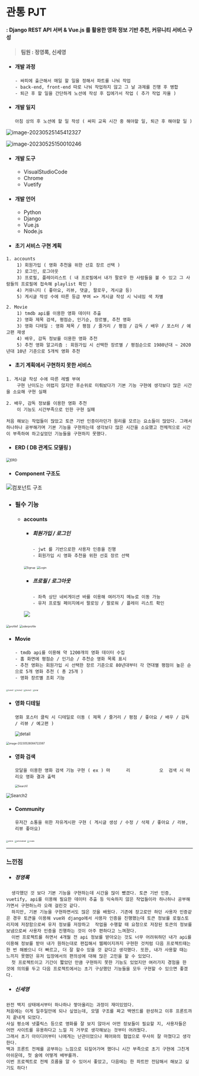 # 관통 PJT

**: Django REST API 서버 & Vue.js 를 활용한 영화 정보 기반 추천, 커뮤니티 서비스 구성**

> #### 팀원 : 정영록, 신세영

- #### 개발 과정 

  ```
  - 싸피에 출근해서 매일 할 일을 정해서 파트를 나눠 작업
  - back-end, front-end 따로 나눠 작업하지 않고 그 날 과제를 진행 후 병합
  - 퇴근 후 할 일을 간단하게 노션에 작성 후 집에가서 작업 ( 추가 작업 자율 )
  ```

- #### 개발 일지 

  ```
  아침 상의 후 노션에 할 일 작성 ( 싸피 교육 시간 중 해야할 일, 퇴근 후 해야할 일 )
  ```

<img src="assets\image-20230525145412327.png" alt="image-20230525145412327"  />

![image-20230525150010246](assets/image-20230525150010246.png)

- #### 개발 도구
  
  - VisualStudioCode
  - Chrome
  - Vuetify
- #### 개발 언어
  
  - Python
  - Django
  - Vue.js
  - Node.js



- #### 초기 서비스 구현 계획

```
1. accounts
    1) 회원가입 ( 영화 추천을 위한 선호 장르 선택 )
    2) 로그인, 로그아웃
    3) 프로필, 플레이리스트 ( 내 프로필에서 내가 팔로우 한 사람들을 볼 수 있고 그 사람들의 프로필에 접속해 playlist 확인 )
    4) 커뮤니티 ( 좋아요, 리뷰, 댓글, 팔로우, 게시글 등)
    5) 게시글 작성 수에 따른 등급 부여 => 게시글 작성 시 닉네임 색 차별

2. Movie
	1) tmdb api를 이용한 영화 데이터 추출
	2) 영화 제목 검색, 평점순, 인기순, 장르별, 추천 영화
	3) 영화 디테일 : 영화 제목 / 평점 / 줄거리 / 평점 / 감독 / 배우 / 포스터 / 예고편 재생
	4) 배우, 감독 정보를 이용한 영화 추천
	5) 추천 영화 알고리즘 : 회원가입 시 선택한 장르별 / 평점순으로 1980년대 ~ 2020년대 10년 기준으로 5개씩 영화 추천
```

- #### 초기 계획에서 구현하지 못한 서비스

```
1. 게시글 작성 수에 따른 레벨 부여
	구현 난이도는 어렵지 않지만 후순위로 미뤄놨다가 기본 기능 구현에 생각보다 많은 시간을 소요해 구현 실패

2. 배우, 감독 정보를 이용한 영화 추천
	이 기능도 시간부족으로 인한 구현 실패

처음 해보는 작업들이 많았고 토큰 기반 인증이라던가 원리를 모르는 요소들이 많았다. 그래서 하나하나 공부해가며 기본 기능을 구현하는데 생각보다 많은 시간을 소요했고 전체적으로 시간이 부족하여 하고싶었던 기능들을 구현하지 못했다.
```



- #### ERD ( DB 관계도 모델링 )

<img src="assets\ERD.PNG" alt="ERD" style="zoom:67%;" />

- #### Component 구조도

<img src="assets\components.PNG" alt="컴포넌트 구조"  />



- ### 필수 기능

  - #### accounts

    - ##### 회원가입 / 로그인 

      ```
      - jwt 를 기반으로한 사용자 인증을 진행
      - 회원가입 시 영화 추천을 위한 선호 장르 선택
      ```

    <img src="assets\Signup.png" alt="Signup" style="zoom: 50%;" />

    

    <img src="assets\Login.png" alt="Login" style="zoom:50%;" />

    - ##### 프로필 / 로그아웃

      ```
      - 좌측 상단 네비게이션 바를 이용해 여러가지 메뉴로 이동 가능
      - 유저 프로필 페이지에서 팔로잉 / 팔로워 / 플레이 리스트 확인
      ```

    <img src="assets\profile2.png">

<img src="assets\profile1.png" alt="profile1" style="zoom: 50%;" />

<img src="assets\oderprofile.png" alt="oderprofile" style="zoom: 50%;" />

- #### Movie

  ```
  - tmdb api를 이용해 약 1200개의 영화 데이터 수집
  - 홈 화면에 평점순 / 인기순 / 추천순 영화 목록 표시
  - 추천 영화는 회원가입 시 선택한 장르 기준으로 80년대부터 각 연대별 평점이 높은 순으로 5개 영화 추천 ( 총 25개 )
  - 영화 장르별 조회 기능
  ```

<img src="assets\home1.png" alt="home1" style="zoom: 33%;" />

<img src="assets\home2.png" alt="home2" style="zoom:33%;" />

<img src="assets\home3.png" alt="home3" style="zoom:33%;" />

<img src="assets\total.PNG" alt="total" style="zoom: 33%;" />

- #### 영화 디테일

  ```
  영화 포스터 클릭 시 디테일로 이동 ( 제목 / 줄거리 / 평점 / 좋아요 / 배우 / 감독 / 리뷰 / 예고편 )
  ```

  <img src="assets\detail.PNG" alt="detail" style="zoom: 80%;" />

<img src="assets\image-20230526084722087.png" alt="image-20230526084722087" style="zoom: 50%;" />

- #### 영화 검색

  ```
  모달을 이용한 영화 검색 기능 구현 ( ex ) 마      리           오  검색 시 마리오 영화 결과 출력
  ```

  <img src="assets\Search1.png" alt="Search1" style="zoom: 50%;" />

<img src="assets\Search2.png" alt="Search2" style="zoom: 80%;" />



- #### Community 

  ```
  유저간 소통을 위한 자유게시판 구현 ( 게시글 생성 / 수정 / 삭제 / 좋아요 / 리뷰, 리뷰 좋아요)
  ```

<img src="assets\article.png" alt="article" style="zoom:33%;" />

<img src="assets\articledetail.png" alt="articledetail" style="zoom:33%;" />

<img src="assets\create.png" alt="create" style="zoom:33%;" />



-----------------------------------------------

### 느낀점

- ##### 정영록

```
  생각했던 것 보다 기본 기능을 구현하는데 시간을 많이 뺐겼다. 토큰 기반 인증, vuetify, api를 이용해 필요한 데이터 추출 등 익숙하지 않은 작업들이라 하나하나 공부해가면서 구현하느라 오래 걸린것 같다. 
  하지만, 기본 기능을 구현하면서도 많은 것을 배웠다. 기존에 장고로만 하던 사용자 인증같은 경우 토큰을 이용해 vue와 django에서 사용자 인증을 진행했는데 토큰 정보를 로컬스토리지에 저장함으로써 유저 정보를 저장하고  작업을 수행할 때 요청으로 저장된 토큰의 정보를 보냄으로써 사용자 인증을 진행하는 것이 아주 편하다고 느껴졌다.
  이번 프로젝트를 하면서 4개월 전 api 정보를 받아오는 것도 너무 어려워하던 내가 api를 이용해 정보를 받아 내가 원하는대로 편집해서 웹페이지까지 구현한 것처럼 다음 프로젝트때는 한 번 해봤으니 더 빠르고, 더 잘 할수 있을 것 같다고 생각했다. 또한, 내가 사용할 때는 느끼지 못했던 유저 입장에서의 편의성에 대해 많은 고민을 할 수 있었다.
  첫 프로젝트이고 기간이 짧았던 만큼 구현하지 못한 기능도 있었지만 여러가지 경험을 한 것에 의의를 두고 다음 프로젝트에서는 초기 구상했던 기능들을 모두 구현할 수 있으면 좋겠다.
```

- ##### 신세영

```
완전 백지 상태에서부터 하나하나 쌓아올리는 과정이 재미있었다.
처음에는 이게 일주일만에 되나 싶었는데, 모델 구조를 짜고 백엔드를 완성하고 이후 프론트까지 끝내게 되었다.
사실 평소에 넷플릭스 등으로 영화를 잘 보지 않아서 어떤 정보들이 필요할 지, 사용자들은 어떤 사이트를 유용하다고 느낄 지 거꾸로 생각해보는 것부터 어려웠다.
그래서 초기 아이디어부터 나에게는 난관이었으나 페어와의 협업으로 무사히 잘 마쳤다고 생각한다.
백과 프론트 전체를 공부하는 느낌으로 되짚어가며 했더니 시간 부족으로 초기 구현에 그친게 아쉬운데, 첫 술에 어떻게 배부를까.
이번 프로젝트로 전체 흐름을 알 수 있어서 좋았고, 다음에는 한 파트만 전담해서 해보고 싶기도 하다!
```





